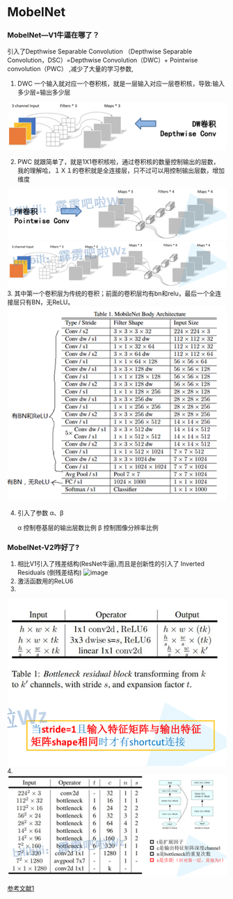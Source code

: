 # MobelNet
### MobelNet—V1牛逼在哪了？

  引入了Depthwise Separable Convolution
（Depthwise Separable Convolution，DSC）=Depthwise Convolution（DWC）+ Pointwise convolution（PWC）
,减少了大量的学习参数,
1. DWC 一个输入就对应一个卷积核，就是一层输入对应一层卷积核，导致:输入多少层=输出多少层

![image](https://github.com/704494891/Classification_Net/blob/master/MobelNet_V2/ReadMe_images/DW.png)

2. PWC 就跟简单了，就是1X1卷积核啦，通过卷积核的数量控制输出的层数，
我的理解哈，１Ｘ１的卷积就是全连接层，只不过可以用控制输出层数，增加维度

![image](https://github.com/704494891/Classification_Net/blob/master/MobelNet_V2/ReadMe_images/PW.png)
![image](https://github.com/704494891/Classification_Net/blob/master/MobelNet_V2/ReadMe_images/DW+PW.png)
3. 其中第一个卷积层为传统的卷积；前面的卷积层均有bn和relu，最后一个全连接层只有BN，无ReLU。
![image](https://github.com/704494891/Classification_Net/blob/master/MobelNet_V2/ReadMe_images/jiegou.png)

4. 引入了参数 α、β

    α 控制卷基层的输出层数比例
    β 控制图像分辨率比例
    

### MobelNet-V2咋好了?
1. 相比V1引入了残差结构(ResNet牛逼),而且是创新性的引入了 Inverted Residuals (倒残差结构)
![image](https://github.com/704494891/Classification_Net/blob/master/MobelNet_V2/ReadMe_images/Inverted-Residuals.png)
2. 激活函数用的ReLU6
3. 
![image](https://github.com/704494891/Classification_Net/blob/master/MobelNet_V2/ReadMe_images/V2-cancha.png)
4. 
![image](https://github.com/704494891/Classification_Net/blob/master/MobelNet_V2/ReadMe_images/all-jiegou-v2.png)






[参考文献1](https://www.cnblogs.com/darkknightzh/p/9410540.html)